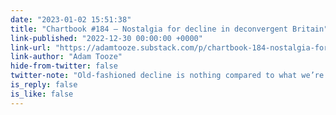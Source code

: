 ```yaml
---
date: "2023-01-02 15:51:38"
title: "Chartbook #184 – Nostalgia for decline in deconvergent Britain"
link-published: "2022-12-30 00:00:00 +0000"
link-url: "https://adamtooze.substack.com/p/chartbook-184-nostalgia-for-decline"
link-author: "Adam Tooze"
hide-from-twitter: false
twitter-note: "Old-fashioned decline is nothing compared to what we’re experiencing  now."
is_reply: false
is_like: false
---
```


